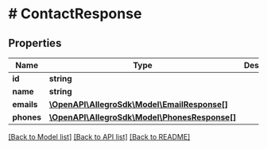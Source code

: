 # # ContactResponse

## Properties

Name | Type | Description | Notes
------------ | ------------- | ------------- | -------------
**id** | **string** |  | [optional]
**name** | **string** |  | [optional]
**emails** | [**\OpenAPI\AllegroSdk\Model\EmailResponse[]**](EmailResponse.md) |  | [optional]
**phones** | [**\OpenAPI\AllegroSdk\Model\PhonesResponse[]**](PhonesResponse.md) |  | [optional]

[[Back to Model list]](../../README.md#models) [[Back to API list]](../../README.md#endpoints) [[Back to README]](../../README.md)
